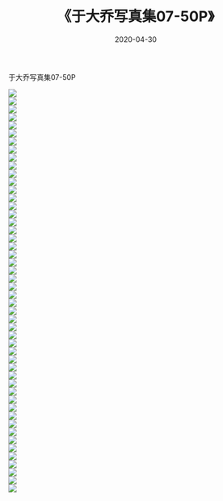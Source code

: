 ﻿---
layout: post
title:  《于大乔写真集07-50P》
date:   2020-04-30
img: http://pic.660000.xyz/1:/性感/2020/于大乔写真集07-50P/000.jpg
categories: [美女, 清纯, 唯美]
---

于大乔写真集07-50P

  ![](http://pic.660000.xyz/1:/性感/2020/于大乔写真集07-50P/001.jpg) <br> ![](http://pic.660000.xyz/1:/性感/2020/于大乔写真集07-50P/002.jpg) <br> ![](http://pic.660000.xyz/1:/性感/2020/于大乔写真集07-50P/003.jpg) <br> ![](http://pic.660000.xyz/1:/性感/2020/于大乔写真集07-50P/004.jpg) <br> ![](http://pic.660000.xyz/1:/性感/2020/于大乔写真集07-50P/005.jpg) <br> ![](http://pic.660000.xyz/1:/性感/2020/于大乔写真集07-50P/006.jpg) <br> ![](http://pic.660000.xyz/1:/性感/2020/于大乔写真集07-50P/007.jpg) <br> ![](http://pic.660000.xyz/1:/性感/2020/于大乔写真集07-50P/008.jpg) <br> ![](http://pic.660000.xyz/1:/性感/2020/于大乔写真集07-50P/009.jpg) <br> ![](http://pic.660000.xyz/1:/性感/2020/于大乔写真集07-50P/010.jpg) <br> ![](http://pic.660000.xyz/1:/性感/2020/于大乔写真集07-50P/011.jpg) <br> ![](http://pic.660000.xyz/1:/性感/2020/于大乔写真集07-50P/012.jpg) <br> ![](http://pic.660000.xyz/1:/性感/2020/于大乔写真集07-50P/013.jpg) <br> ![](http://pic.660000.xyz/1:/性感/2020/于大乔写真集07-50P/014.jpg) <br> ![](http://pic.660000.xyz/1:/性感/2020/于大乔写真集07-50P/015.jpg) <br> ![](http://pic.660000.xyz/1:/性感/2020/于大乔写真集07-50P/016.jpg) <br> ![](http://pic.660000.xyz/1:/性感/2020/于大乔写真集07-50P/017.jpg) <br> ![](http://pic.660000.xyz/1:/性感/2020/于大乔写真集07-50P/018.jpg) <br> ![](http://pic.660000.xyz/1:/性感/2020/于大乔写真集07-50P/019.jpg) <br> ![](http://pic.660000.xyz/1:/性感/2020/于大乔写真集07-50P/020.jpg) <br> ![](http://pic.660000.xyz/1:/性感/2020/于大乔写真集07-50P/021.jpg) <br> ![](http://pic.660000.xyz/1:/性感/2020/于大乔写真集07-50P/022.jpg) <br> ![](http://pic.660000.xyz/1:/性感/2020/于大乔写真集07-50P/023.jpg) <br> ![](http://pic.660000.xyz/1:/性感/2020/于大乔写真集07-50P/024.jpg) <br> ![](http://pic.660000.xyz/1:/性感/2020/于大乔写真集07-50P/025.jpg) <br> ![](http://pic.660000.xyz/1:/性感/2020/于大乔写真集07-50P/026.jpg) <br> ![](http://pic.660000.xyz/1:/性感/2020/于大乔写真集07-50P/027.jpg) <br> ![](http://pic.660000.xyz/1:/性感/2020/于大乔写真集07-50P/028.jpg) <br> ![](http://pic.660000.xyz/1:/性感/2020/于大乔写真集07-50P/029.jpg) <br> ![](http://pic.660000.xyz/1:/性感/2020/于大乔写真集07-50P/030.jpg) <br> ![](http://pic.660000.xyz/1:/性感/2020/于大乔写真集07-50P/031.jpg) <br> ![](http://pic.660000.xyz/1:/性感/2020/于大乔写真集07-50P/032.jpg) <br> ![](http://pic.660000.xyz/1:/性感/2020/于大乔写真集07-50P/033.jpg) <br> ![](http://pic.660000.xyz/1:/性感/2020/于大乔写真集07-50P/034.jpg) <br> ![](http://pic.660000.xyz/1:/性感/2020/于大乔写真集07-50P/035.jpg) <br> ![](http://pic.660000.xyz/1:/性感/2020/于大乔写真集07-50P/036.jpg) <br> ![](http://pic.660000.xyz/1:/性感/2020/于大乔写真集07-50P/037.jpg) <br> ![](http://pic.660000.xyz/1:/性感/2020/于大乔写真集07-50P/038.jpg) <br> ![](http://pic.660000.xyz/1:/性感/2020/于大乔写真集07-50P/039.jpg) <br> ![](http://pic.660000.xyz/1:/性感/2020/于大乔写真集07-50P/040.jpg) <br> ![](http://pic.660000.xyz/1:/性感/2020/于大乔写真集07-50P/041.jpg) <br> ![](http://pic.660000.xyz/1:/性感/2020/于大乔写真集07-50P/042.jpg) <br> ![](http://pic.660000.xyz/1:/性感/2020/于大乔写真集07-50P/043.jpg) <br> ![](http://pic.660000.xyz/1:/性感/2020/于大乔写真集07-50P/044.jpg) <br> ![](http://pic.660000.xyz/1:/性感/2020/于大乔写真集07-50P/045.jpg) <br> ![](http://pic.660000.xyz/1:/性感/2020/于大乔写真集07-50P/046.jpg) <br> ![](http://pic.660000.xyz/1:/性感/2020/于大乔写真集07-50P/047.jpg) <br> ![](http://pic.660000.xyz/1:/性感/2020/于大乔写真集07-50P/048.jpg) <br> ![](http://pic.660000.xyz/1:/性感/2020/于大乔写真集07-50P/049.jpg) <br> ![](http://pic.660000.xyz/1:/性感/2020/于大乔写真集07-50P/050.jpg) <br>